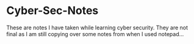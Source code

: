 # Cyber-Sec-Notes
These are notes I have taken while learning cyber security.
They are not final as I am still copying over some notes from when
I used notepad...
